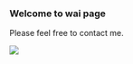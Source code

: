 ### Welcome to wai page

Please feel free to contact me.

![](https://github-readme-stats.vercel.app/api?username=zahmis)

